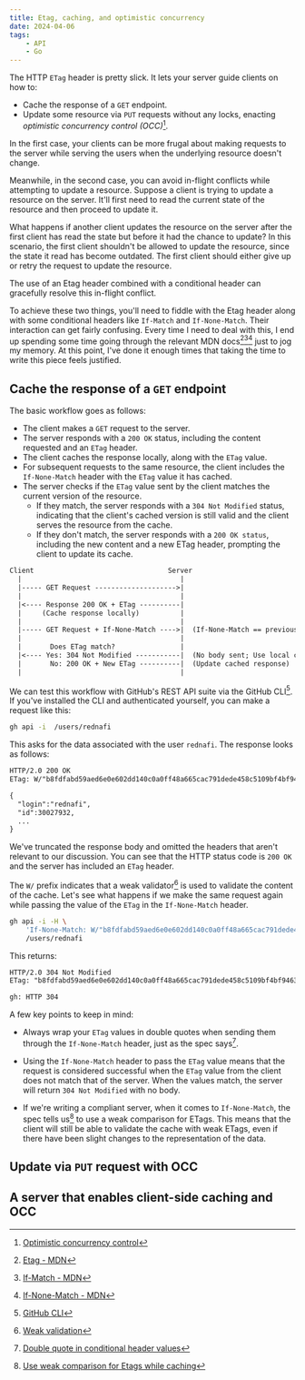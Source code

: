 ```yaml
---
title: Etag, caching, and optimistic concurrency
date: 2024-04-06
tags:
    - API
    - Go
---
```


The HTTP `ETag` header is pretty slick. It lets your server guide clients on how to:

-   Cache the response of a `GET` endpoint.
-   Update some resource via `PUT` requests without any locks, enacting _optimistic
    concurrency control (OCC)_[^1].

In the first case, your clients can be more frugal about making requests to the server while
serving the users when the underlying resource doesn't change.

Meanwhile, in the second case, you can avoid in-flight conflicts while attempting to update
a resource. Suppose a client is trying to update a resource on the server. It'll first need
to read the current state of the resource and then proceed to update it.

What happens if another client updates the resource on the server after the first client has
read the state but before it had the chance to update? In this scenario, the first client
shouldn't be allowed to update the resource, since the state it read has become outdated.
The first client should either give up or retry the request to update the resource.

The use of an Etag header combined with a conditional header can gracefully resolve this
in-flight conflict.

To achieve these two things, you'll need to fiddle with the Etag header along with some
conditional headers like `If-Match` and `If-None-Match`. Their interaction can get fairly
confusing. Every time I need to deal with this, I end up spending some time going through
the relevant MDN docs[^2][^3][^4] just to jog my memory. At this point, I've done it enough
times that taking the time to write this piece feels justified.

## Cache the response of a `GET` endpoint

The basic workflow goes as follows:

-   The client makes a `GET` request to the server.
-   The server responds with a `200 OK` status, including the content requested and an
    `ETag` header.
-   The client caches the response locally, along with the `ETag` value.
-   For subsequent requests to the same resource, the client includes the `If-None-Match`
    header with the `ETag` value it has cached.
-   The server checks if the `ETag` value sent by the client matches the current version of
    the resource.
    -   If they match, the server responds with a `304 Not Modified` status, indicating that
        the client's cached version is still valid and the client serves the resource from
        the cache.
    -   If they don't match, the server responds with a `200 OK status`, including the new
        content and a new ETag header, prompting the client to update its cache.

```txt
Client                                 Server
  |                                       |
  |----- GET Request -------------------->|
  |                                       |
  |<---- Response 200 OK + ETag ----------|
  |     (Cache response locally)          |
  |                                       |
  |----- GET Request + If-None-Match ---->|  (If-None-Match == previous Etag)
  |                                       |
  |       Does ETag match?                |
  |<---- Yes: 304 Not Modified -----------|  (No body sent; Use local cache)
  |       No: 200 OK + New ETag ----------|  (Update cached response)
  |                                       |
```

We can test this workflow with GitHub's REST API suite via the GitHub CLI[^5]. If you've
installed the CLI and authenticated yourself, you can make a request like this:

```sh
gh api -i  /users/rednafi
```

This asks for the data associated with the user `rednafi`. The response looks as follows:

```txt
HTTP/2.0 200 OK
ETag: W/"b8fdfabd59aed6e0e602dd140c0a0ff48a665cac791dede458c5109bf4bf9463"

{
  "login":"rednafi",
  "id":30027932,
  ...
}
```

We've truncated the response body and omitted the headers that aren't relevant to our
discussion. You can see that the HTTP status code is `200 OK` and the server has included an
`ETag` header.

The `W/` prefix indicates that a weak validator[^6] is used to validate the content of the
cache. Let's see what happens if we make the same request again while passing the value of
the `ETag` in the `If-None-Match` header.

```sh
gh api -i -H \
    'If-None-Match: W/"b8fdfabd59aed6e0e602dd140c0a0ff48a665cac791dede458c5109bf4bf9463"' \
    /users/rednafi
```

This returns:

```txt
HTTP/2.0 304 Not Modified
ETag: "b8fdfabd59aed6e0e602dd140c0a0ff48a665cac791dede458c5109bf4bf9463"

gh: HTTP 304
```

A few key points to keep in mind:

-   Always wrap your `ETag` values in double quotes when sending them through the
    `If-None-Match` header, just as the spec says[^7].

-   Using the `If-None-Match` header to pass the `ETag` value means that the request is
    considered successful when the `ETag` value from the client does not match that of the
    server. When the values match, the server will return `304 Not Modified` with no body.

-   If we're writing a compliant server, when it comes to `If-None-Match`, the spec tells
    us[^8] to use a weak comparison for ETags. This means that the client will still be able
    to validate the cache with weak ETags, even if there have been slight changes to the
    representation of the data.

## Update via `PUT` request with OCC

## A server that enables client-side caching and OCC

[^1]:
    [Optimistic concurrency control](https://en.wikipedia.org/wiki/Optimistic_concurrency_control)

[^2]: [Etag - MDN](https://developer.mozilla.org/en-US/docs/Web/HTTP/Headers/ETag)
[^3]: [If-Match - MDN](https://developer.mozilla.org/en-US/docs/Web/HTTP/Headers/If-Match)
[^4]:
    [If-None-Match - MDN](https://developer.mozilla.org/en-US/docs/Web/HTTP/Headers/If-None-Match)

[^5]: [GitHub CLI](https://cli.github.com/)
[^6]:
    [Weak validation](https://developer.mozilla.org/en-US/docs/Web/HTTP/Conditional_requests#weak_validation)

[^7]:
    [Double quote in conditional header values](https://www.rfc-editor.org/rfc/rfc7232#section-3.2)

[^8]:
    [Use weak comparison for Etags while caching](https://www.rfc-editor.org/rfc/rfc7232#section-2.3.2)
